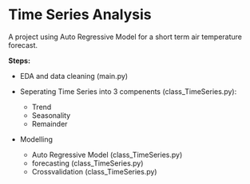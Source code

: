 # Time Series Analysis
A project using Auto Regressive Model for a short term air temperature forecast.

**Steps:**
 - EDA and data cleaning (main.py)
 - Seperating Time Series into 3 compenents (class_TimeSeries.py):
    - Trend
    - Seasonality
    - Remainder

 - Modelling 
    - Auto Regressive Model (class_TimeSeries.py) 
    - forecasting (class_TimeSeries.py)
    - Crossvalidation (class_TimeSeries.py)
